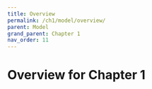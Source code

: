 ```yaml
---
title: Overview
permalink: /ch1/model/overview/
parent: Model
grand_parent: Chapter 1
nav_order: 11
---
```


# Overview for Chapter 1
